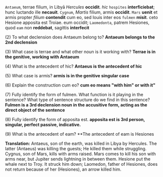 `Antaeum`, terrae filium, in Libyā *Hercules* **occidit**. *hic* `hospites` **interficiebat**; hunc luctando ille 
**necauit**. `Cygnum`, *Martis* filium, armis **occidit**. `Mars` **uenit** et armis propter *filium* **contendit** cum eo, 
sed Iouis inter eos `fulmen` **misit**. ceto Hesione apposita est Troiae. eum occidit; `Laomedonta`, 
patrem Hesiones, quod `eam` non **reddebat**, sagittis **interfecit**

(2) To what declension does Antaeum belong to? **Antaeum belongs to the 2nd declension**

(3) What case is terrae and what other noun is it working with? **Terrae is in the genitive, working with Antaeum**

(4) What is the antecedent of hic? **Antaeus is the antecedent of hic**

(5) What case is armis? **armis is in the genitive singular case**

(6) Explain the construction cum eo? **cum eo means "with him" or with it"**

(7) Fully identify the form of fulmen. What function is it playing in the sentence? What type of sentence structure do we find in this sentence? **Fulmen is a 3rd declension noun in the accusitive form, acting as the direct object of the sentence**

(8) Fully identify the form of apposita est. **apposita est is 3rd person, singular, perfect passive, indicative.**

(9) What is the antecedent of eam? **The antecedent of eam is Hesiones

**Translation:** Antaeus, son of the earth, was killed in Libya by Hercules. The latter (Antaeus) was killing the guests; He killed them while struggling. Cygnus, son of Mars, kills with arms raised. Mars comes to kill his son with arms near, but Jupiter sends lightning in between them. Hesione put the whale next to Troy. It struck him down; Laomedon, father of Hesiones, does not return because of her (Hesiones), an arrow killed him. 
